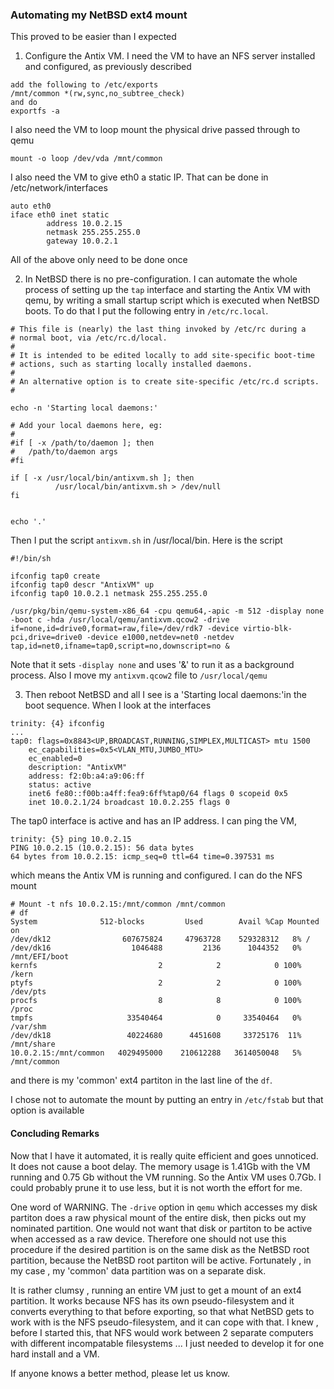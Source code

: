 ### Automating my NetBSD ext4 mount ###
 This proved to be easier than I expected

 1. Configure the Antix VM.
I need the VM to have an NFS server installed and configured, as previously described
```
add the following to /etc/exports
/mnt/common *(rw,sync,no_subtree_check)
and do 
exportfs -a
```
I also need the VM to loop mount the physical drive passed through to qemu
```
mount -o loop /dev/vda /mnt/common
```
 I also need the VM to give eth0 a static IP. That can be done in /etc/network/interfaces
```
auto eth0
iface eth0 inet static
        address 10.0.2.15
        netmask 255.255.255.0
        gateway 10.0.2.1
```
All of the above only need to be done once

 2.  In NetBSD there is no pre-configuration. I can automate the whole process of setting up the `tap` interface and starting the Antix VM with qemu, by writing a small startup script which is executed  when NetBSD boots.
To do that I put the following entry in `/etc/rc.local`.
```
# This file is (nearly) the last thing invoked by /etc/rc during a
# normal boot, via /etc/rc.d/local.
#
# It is intended to be edited locally to add site-specific boot-time
# actions, such as starting locally installed daemons.
#
# An alternative option is to create site-specific /etc/rc.d scripts.
#

echo -n 'Starting local daemons:'

# Add your local daemons here, eg:
#
#if [ -x /path/to/daemon ]; then
#	/path/to/daemon args
#fi

if [ -x /usr/local/bin/antixvm.sh ]; then
          /usr/local/bin/antixvm.sh > /dev/null
fi


echo '.'
```
Then I put the script `antixvm.sh` in /usr/local/bin. 
Here is the script
```
#!/bin/sh

ifconfig tap0 create
ifconfig tap0 descr "AntixVM" up
ifconfig tap0 10.0.2.1 netmask 255.255.255.0

/usr/pkg/bin/qemu-system-x86_64 -cpu qemu64,-apic -m 512 -display none -boot c -hda /usr/local/qemu/antixvm.qcow2 -drive if=none,id=drive0,format=raw,file=/dev/rdk7 -device virtio-blk-pci,drive=drive0 -device e1000,netdev=net0 -netdev tap,id=net0,ifname=tap0,script=no,downscript=no &

```
Note that it sets `-display none` and uses '&' to run it as a background process.
Also I move my `antixvm.qcow2` file to `/usr/local/qemu`

3. Then reboot NetBSD and all I see is a 'Starting local daemons:'in the boot sequence. 
When I look at the interfaces
```
trinity: {4} ifconfig
...
tap0: flags=0x8843<UP,BROADCAST,RUNNING,SIMPLEX,MULTICAST> mtu 1500
	ec_capabilities=0x5<VLAN_MTU,JUMBO_MTU>
	ec_enabled=0
	description: "AntixVM"
	address: f2:0b:a4:a9:06:ff
	status: active
	inet6 fe80::f00b:a4ff:fea9:6ff%tap0/64 flags 0 scopeid 0x5
	inet 10.0.2.1/24 broadcast 10.0.2.255 flags 0
```
The tap0 interface is active and has an IP address. 
I can ping the VM,
```
trinity: {5} ping 10.0.2.15
PING 10.0.2.15 (10.0.2.15): 56 data bytes
64 bytes from 10.0.2.15: icmp_seq=0 ttl=64 time=0.397531 ms
```
which means the Antix VM is running and configured.
I can do the NFS mount
```
# Mount -t nfs 10.0.2.15:/mnt/common /mnt/common
# df
System              512-blocks         Used        Avail %Cap Mounted on
/dev/dk12                607675824     47963728    529328312   8% /
/dev/dk16                  1046488         2136      1044352   0% /mnt/EFI/boot
kernfs                           2            2            0 100% /kern
ptyfs                            2            2            0 100% /dev/pts
procfs                           8            8            0 100% /proc
tmpfs                     33540464            0     33540464   0% /var/shm
/dev/dk18                 40224680      4451608     33725176  11% /mnt/share
10.0.2.15:/mnt/common   4029495000    210612288   3614050048   5% /mnt/common
```
and there is my 'common' ext4 partiton in the last line of the `df`.

I chose not to automate the mount by putting an entry in `/etc/fstab` but that option is available

#### Concluding Remarks ####
Now that I have it automated, it is really quite efficient and goes unnoticed. It does not cause a boot delay. The memory usage is 1.41Gb with the VM running and 0.75  Gb without the VM running. So the Antix VM uses 0.7Gb. I could probably prune it to use less, but it is not worth the effort for me.

One word of WARNING. The `-drive` option in `qemu` which accesses my disk partiton does a raw physical mount of the entire disk, then picks out my nominated partition. One would not want that disk or partiton to be active when accessed as a raw device. Therefore one should not use this procedure if the desired partition is on the same disk as the NetBSD root partition, because the NetBSD root partiton will be active. Fortunately , in my case , my 'common' data partition was on a separate disk. 

It is rather clumsy , running an entire VM just to get a mount of an ext4 partition. It works because NFS has its own pseudo-filesystem and it converts everything to that before exporting, so that what NetBSD gets to work with is the NFS pseudo-filesystem, and it can cope with that. I knew , before I started this, that NFS would work between 2 separate computers with different incompatable filesystems ... I just needed to develop it for one hard install and a VM.

If anyone knows a better method, please let us know.
